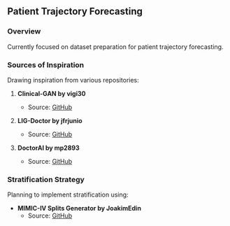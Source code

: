 ## Patient Trajectory Forecasting

### Overview
Currently focused on dataset preparation for patient trajectory forecasting.

### Sources of Inspiration
Drawing inspiration from various repositories:

1. **Clinical-GAN by vigi30**
   - Source: [GitHub](https://github.com/vigi30/Clinical-GAN/blob/5f32201fda798ca91129f22a9c52820d2aa3e414/process_data.py)

2. **LIG-Doctor by jfrjunio**
   - Source: [GitHub](https://github.com/jfrjunio/LIG-Doctor/blob/master/preprocess_mimiciii.py)

3. **DoctorAI by mp2893**
   - Source: [GitHub](https://github.com/mp2893/doctorai/blob/master/process_mimic.py)

### Stratification Strategy
Planning to implement stratification using:
- **MIMIC-IV Splits Generator by JoakimEdin**
  - Source: [GitHub](https://github.com/JoakimEdin/medical-coding-reproducibility/blob/main/prepare_data/generate_mimiciv_splits.py)
